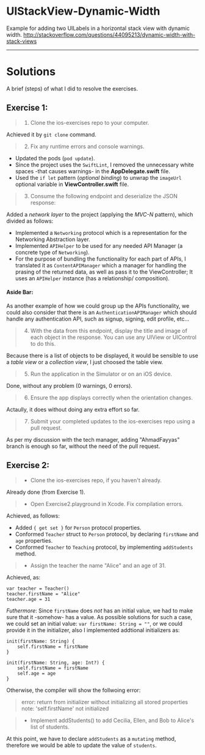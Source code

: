 # UIStackView-Dynamic-Width
Example for adding two UILabels in a horizontal stack view with dynamic width. http://stackoverflow.com/questions/44095213/dynamic-width-with-stack-views

---

# Solutions

A brief (steps) of what I did to resolve the exercises.

## Exercise 1:

> 1. Clone the ios-exercises repo to your computer.

Achieved it by `git clone` command.

> 2. Fix any runtime errors and console warnings.

- Updated the pods (`pod update`).
- Since the project uses the `SwiftLint`, I removed the unnecessary white spaces -that causes warnings- in the **AppDelegate.swift** file.
- Used the `if let` pattern (*optional binding*) to unwrap the `imageUrl` optional variable in **ViewController.swift** file.

> 3. Consume the following endpoint and deserialize the JSON response:

Added a *network layer* to the project (applying the *MVC-N* pattern), which divided as follows:

- Implemented a `Networking` protocol which is a representation for the Networking Abstraction layer.
- Implemented `APIHelper` to be used for any needed API Manager (a concrete type of `Networking`).
- For the purpose of bundling the functionality for each part of APIs, I translated it as `ContentAPIManager` which a manager for handling the prasing of the returned data, as well as pass it to the ViewController; It uses an `APIHelper` instance (has a relationship/ composition).

#### Aside Bar:
As another example of how we could group up the APIs functionality, we could also consider that there is an `AuthenticationAPIManager` which should handle any authentication API, such as signup, signing, edit profile, etc...

> 4. With the data from this endpoint, display the title and image of each object in the response. You can use any UIView or UIControl to do this.

Because there is a list of objects to be displayed, it would be sensible to use a *table view* or a *collection view*, I just choosed the table view.

> 5. Run the application in the Simulator or on an iOS device.

Done, without any problem (0 warnings, 0 errors).

> 6. Ensure the app displays correctly when the orientation changes.

Actaully, it does without doing any extra effort so far.

> 7. Submit your completed updates to the ios-exercises repo using a pull request.

As per my discussion with the tech manager, adding "AhmadFayyas" branch is enough so far, without the need of the pull request.


## Exercise 2:

> - Clone the ios-exercises repo, if you haven't already.

Already done (from Exercise 1).

> - Open Exercise2.playground in Xcode. Fix compilation errors.

Achieved, as follows:

- Added `{ get set }` for `Person` protocol properties.
- Conformed `Teacher` struct to `Person` protocol, by declaring `firstName` and `age` properties.
- Conformed `Teacher` to `Teaching` protocol, by implementing `addStudents` method.

> - Assign the teacher the name "Alice" and an age of 31.

Achieved, as:

```
var teacher = Teacher()
teacher.firstName = "Alice"
teacher.age = 31
```
*Futhermore*: Since `firstName` does *not* has an initial value, we had to make sure that it -somehow- has a value. As possible solutions for such a case, we could set an initial value: `var firstName: String = ""`, or we could provide it in the initializer, also I implemented addtional initializers as:

    init(firstName: String) {
        self.firstName = firstName
    }
    
    init(firstName: String, age: Int?) {
        self.firstName = firstName
        self.age = age
    }

Otherwise, the compiler will show the follwoing error:

> error: return from initializer without initializing all stored properties
> note: 'self.firstName' not initialized


> - Implement addStudents() to add Cecilia, Ellen, and Bob to Alice's list of students.

At this point, we have to declare `addStudents` as a `mutating` method, therefore we would be able to update the value of `students`.


